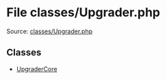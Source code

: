 File classes/Upgrader.php
=========

Source: [classes/Upgrader.php](https://github.com/PrestaShop/PrestaShop/blob/1.6.0.10/classes/Upgrader.php)


Classes
-------

* [UpgraderCore](class.UpgraderCore.md)

